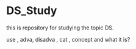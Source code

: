 # DS_Study
this is repository for studying the topic DS.

use , adva, disadva , cat , concept and what it is?
